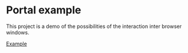 # Portal example

This project is a demo of the possibilities of the interaction inter browser windows.

[Example](https://yurigodke.github.io/portal-demo/demo.gif)
